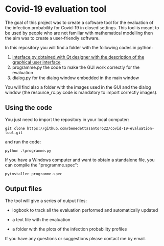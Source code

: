 # Covid-19 evaluation tool
The goal of this project was to create a software tool
for the evaluation of the infection probability for Covid-19 in closed settings.
This tool is meant to be used by people who are not familiar with mathematical modelling then the aim
was to create a user-friendly software.


In this repository you will find a folder with the following codes in python:
1. [interface.py obtained with Qt designer with the description of the graphical user interface](code/interface.py)
2. programme.py the code to make the GUI work correctly for the evaluation
3. dialog.py for the dialog window embedded in the main window


You will find also a folder with the images used in the GUI and the dialog window (the resource_rc.py code is mandatory to import correctly images).

## Using the code
You just need to import the repository in your local computer:

` git clone https://github.com/benedettasantoro22/covid-19-evaluation-tool.git `

and run the code:

` python .\programme.py `

If you have a Windows computer and want to obtain a standalone file, you can compile the "programme.spec":

`pyinstaller programme.spec  `                                   

## Output files

The tool will give a series of output files:
+ logbook to track all the evaluation performed and automatically updated
* a text file with the evaluation
- a folder with the plots of the infection probability profiles

If you have any questions or suggestions please contact me by email.




